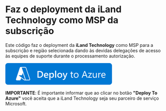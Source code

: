 # Faz o deployment da **iLand Technology** como MSP da subscrição

Este código faz o deployment da **iLand Technology** como MSP para a subscrição e região selecionada dando às devidas delegações de acesso às equipes de suporte durante o processamento autorização.

[![Deploy To Azure](https://raw.githubusercontent.com/Azure/azure-quickstart-templates/master/1-CONTRIBUTION-GUIDE/images/deploytoazure.svg?sanitize=true)](https://portal.azure.com/#create/Microsoft.Template/uri/https%3A%2F%2Fraw.githubusercontent.com%2Filandtechnology%2FmspOfferReg%2Fmain%2Fazuredeploy.json)

**IMPORTANTE**: É importante informar que ao clicar no botão **"Deploy To Azure"** você aceita que a iLand Technology seja seu parceiro de serviço Microsoft. 